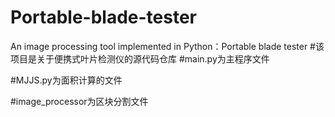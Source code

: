 # Portable-blade-tester
 An image processing tool implemented in Python：Portable blade tester
#该项目是关于便携式叶片检测仪的源代码仓库
#main.py为主程序文件






#MJJS.py为面积计算的文件








#image_processor为区块分割文件
